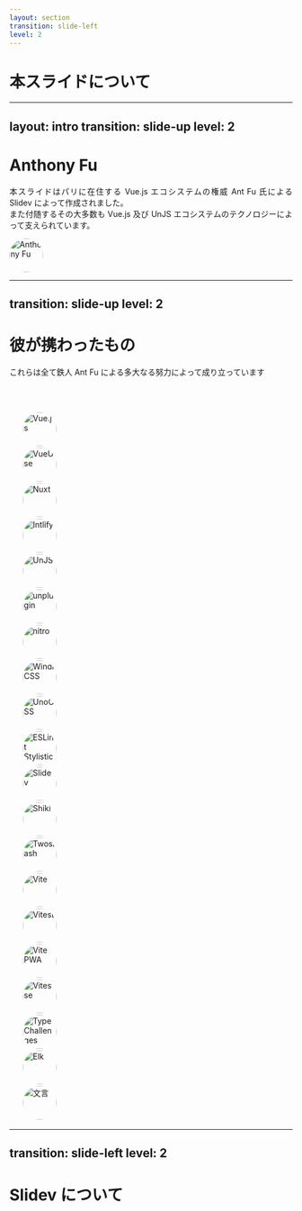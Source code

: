 ```yaml
---
layout: section
transition: slide-left
level: 2
---
```


# 本スライドについて

---
layout: intro
transition: slide-up
level: 2
---

<div class="grid grid-cols-2 gap-20">

<div class="flex flex-col justify-center">

# Anthony Fu

本スライドはパリに在住する Vue.js エコシステムの権威 Ant Fu 氏による Slidev によって作成されました。\
また付随するその大多数も Vue.js 及び UnJS エコシステムのテクノロジーによって支えられています。

</div>

![Anthony Fu](https://avatars.githubusercontent.com/u/11247099?v=4)

</div>

<style>
  img {
    border-radius: 9999px;
  }

  p {
    text-align: justify;
  }
</style>

---
transition: slide-up
level: 2
---

# 彼が携わったもの

これらは全て鉄人 Ant Fu による多大なる努力によって成り立っています

<br/>
<br/>

<ul class="grid grid-cols-7 items-center gap-y-4">
<li><img src="/antfu/vue.js.svg" alt="Vue.js" /></li>
<li><img src="/antfu/vueuse.svg" alt="VueUse" /></li>
<li><img src="/antfu/nuxt.svg" alt="Nuxt" /></li>
<li><img src="/antfu/intlify.svg" alt="Intlify" /></li>
<li><img src="/antfu/unjs.svg" alt="UnJS" /></li>
<li><img src="/antfu/unplugin.svg" alt="unplugin" /></li>
<li><img src="/antfu/nitro.svg" alt="nitro" /></li>
<li><img src="/antfu/windi-css.svg" alt="Windi CSS" /></li>
<li><img src="/antfu/unocss.svg" alt="UnoCSS" /></li>
<li><img src="/antfu/eslint-stylistic.svg" alt="ESLint Stylistic" /></li>
<li><img src="/antfu/slidev.svg" alt="Slidev" /></li>
<li><img src="/antfu/shiki.svg" alt="Shiki" /></li>
<li><img src="/antfu/twoslash.svg" alt="Twoslash" /></li>
<li><img src="/antfu/vite.svg" alt="Vite" /></li>
<li><img src="/antfu/vitest.svg" alt="Vitest" /></li>
<li><img src="/antfu/vite-pwa.svg" alt="Vite PWA" /></li>
<li><img src="/antfu/vitesse.svg" alt="Vitesse" /></li>
<li><img src="/antfu/type-challenges.png" alt="Type Challenges" /></li>
<li><img src="/antfu/elk.svg" alt="Elk" /></li>
<li><img src="/antfu/wenyan.png" alt="文言" /></li>
</ul>

<style>
  li {
    list-style: none;
    padding: 0;
    margin: 0;
  }

  img {
    width: 60px;
    margin-inline: auto;
  }
</style>

---
transition: slide-left
level: 2
---

# Slidev について
